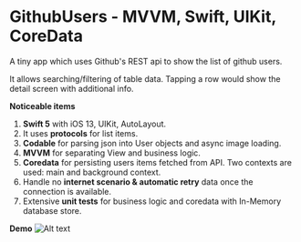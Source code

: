 # GithubUsers - MVVM, Swift, UIKit, CoreData

A tiny app which uses Github's REST api to show the list of github users.

It allows searching/filtering of table data. Tapping a row would show the detail screen with additional info.

**Noticeable items**
1. **Swift 5** with iOS 13, UIKit, AutoLayout.
2. It uses **protocols** for list items. 
3. **Codable** for parsing json into User objects and async image loading.
4. **MVVM** for separating View and business logic.
5. **Coredata** for persisting users items fetched from API. Two contexts are used: main and background context.
6. Handle no **internet scenario & automatic retry** data once the connection is available.
7. Extensive **unit tests** for business logic and coredata with In-Memory database store.

**Demo**
![Alt text](demo.gif?raw=true "Demo")

